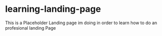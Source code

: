 # learning-landing-page
This is a Placeholder Landing page im doing in order to learn how to do an profesional landing Page
